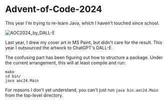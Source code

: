 # Advent-of-Code-2024
This year I'm trying to re-learn Java, which I haven't touched since school.

![AOC2024_by_DALL-E](https://github.com/user-attachments/assets/3582559e-ebd6-4e19-8fe1-d54f7979b971)

Last year, I drew my cover art in MS Paint, but didn't care for the result. This year I outsourced the artwork to ChatGPT's DALL-E.

The confusing part has been figuring out how to structure a package. Under the
current arrangement, this will at least compile and run:
```
make
cd bin/
java aoc24.Main
```
For reasons I don't yet understand, you can't just run `java bin.aoc24.Main` from the top-level directory.

